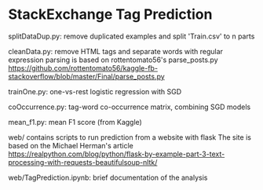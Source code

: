 # StackExchange Tag Prediction

splitDataDup.py: remove duplicated examples and split 'Train.csv' to n parts

cleanData.py: remove HTML tags and separate words with regular expression
parsing is based on rottentomato56's parse_posts.py
https://github.com/rottentomato56/kaggle-fb-stackoverflow/blob/master/Final/parse_posts.py

trainOne.py: one-vs-rest logistic regression with SGD

coOccurrence.py: tag-word co-occurrence matrix,  combining SGD models

mean_f1.py: mean F1 score (from Kaggle)

web/ contains scripts to run prediction from a website with flask
The site is based on the Michael Herman's article
https://realpython.com/blog/python/flask-by-example-part-3-text-processing-with-requests-beautifulsoup-nltk/

web/TagPrediction.ipynb: brief documentation of the analysis

